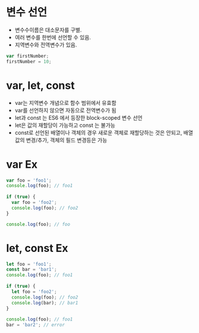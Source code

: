 # 변수 선언
* 변수수이름은 대소문자를 구별.
* 여러 변수를 한번에 선언할 수 있음.
* 지역변수와 전역변수가 있음.

```javascript
var firstNumber;
firstNumber = 10;
```
# var, let, const
* var는 지역변수 개념으로 함수 범위에서 유효함
* var를 선언하지 않으면 자동으로 전역변수가 됨
* let과 const 는 ES6 에서 등장한 block-scoped 변수 선언
* let은 값의 재할당이 가능하고 const 는 불가능
* const로 선언된 배열이나 객체의 경우 새로운 객체로 재할당하는 것은 안되고, 배열값의 변경/추가, 객체의 필드 변경등은 가능

# var Ex
```javascript
var foo = 'foo1';
console.log(foo); // foo1
 
if (true) {
  var foo = 'foo2';
  console.log(foo); // foo2
}

console.log(foo); // foo
```

# let, const Ex
```javascript
let foo = 'foo1';
const bar = 'bar1';
console.log(foo); // foo1
 
if (true) {
  let foo = 'foo2';
  console.log(foo); // foo2
  console.log(bar); // bar1
}
 
console.log(foo); // foo1
bar = 'bar2'; // error
```
